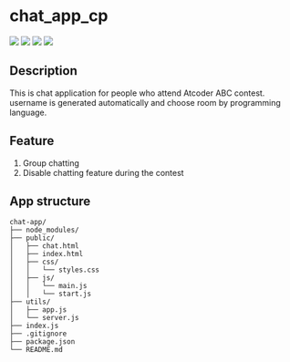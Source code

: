 # chat_app_cp
<p style="display: inline">
    <img src="https://img.shields.io/badge/node.js-6DA55F?style=for-the-badge&logo=node.js&logoColor=white">
    <img src ="https://img.shields.io/badge/express.js-%23404d59.svg?style=for-the-badge&logo=express&logoColor=%2361DAFB">
    <img src="https://img.shields.io/badge/Socket.io-black?style=for-the-badge&logo=socket.io&badgeColor=010101">
    <img src="https://img.shields.io/badge/javascript-%23323330.svg?style=for-the-badge&logo=javascript&logoColor=%23F7DF1E">
</p>

## Description
This is chat application for people who attend Atcoder ABC contest. username is generated automatically and choose room by programming language.

## Feature
1. Group chatting
2. Disable chatting feature during the contest

## App structure
```
chat-app/
├── node_modules/
├── public/
│   ├── chat.html
│   ├── index.html
│   ├── css/
│   │   └── styles.css
│   ├── js/
│   │   └── main.js
│   │   └── start.js
├── utils/
│   ├── app.js
│   └── server.js
├── index.js
├── .gitignore
├── package.json
└── README.md
```


